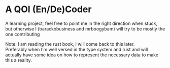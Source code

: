 # A QOI (En/De)Coder

A learning project, feel free to point me in the right direction when stuck, but otherwise I (barackobusiness and mrboogybam) will try to be mostly the one contributing 


Note: I am reading the rust book, I will come back to this later.\
Preferably when I'm well versed in the type system and rust and will actually have some idea on how to represent the necessary data to make this a reality.
